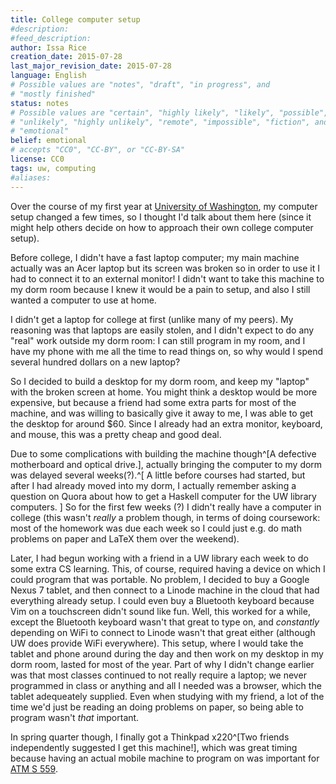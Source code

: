 ```yaml
---
title: College computer setup
#description: 
#feed_description: 
author: Issa Rice
creation_date: 2015-07-28
last_major_revision_date: 2015-07-28
language: English
# Possible values are "notes", "draft", "in progress", and
# "mostly finished"
status: notes
# Possible values are "certain", "highly likely", "likely", "possible",
# "unlikely", "highly unlikely", "remote", "impossible", "fiction", and
# "emotional"
belief: emotional
# accepts "CC0", "CC-BY", or "CC-BY-SA"
license: CC0
tags: uw, computing
#aliases: 
---
```


<!--- lol, bad writing ahead! proceed with caution -->

Over the course of my first year at [University of Washington](), my computer setup changed a few times, so I thought I'd talk about them here (since it might help others decide on how to approach their own college computer setup).

Before college, I didn't have a fast laptop computer; my main machine actually was an Acer laptop but its screen was broken so in order to use it I had to connect it to an external monitor! I didn't want to take this machine to my dorm room because I knew it would be a pain to setup, and also I still wanted a computer to use at home.

I didn't get a laptop for college at first (unlike many of my peers). My reasoning was that laptops are easily stolen, and I didn't expect to do any "real" work outside my dorm room: I can still program in my room, and I have my phone with me all the time to read things on, so why would I spend several hundred dollars on a new laptop?

So I decided to build a desktop for my dorm room, and keep my "laptop" with the broken screen at home.
You might think a desktop would be more expensive, but because a friend had some extra parts for most of the machine, and was willing to basically give it away to me, I was able to get the desktop for around $60.
Since I already had an extra monitor, keyboard, and mouse, this was a pretty cheap and good deal.

Due to some complications with building the machine though^[A defective motherboard and optical drive.], actually bringing the computer to my dorm was delayed several weeks(?).^[
    A little before courses had started, but after I had already moved into my dorm, I actually remember asking a question on Quora about how to get a Haskell computer for the UW library computers.
]
So for the first few weeks (?) I didn't really have a computer in college (this wasn't *really* a problem though, in terms of doing coursework: most of the homework was due each week so I could just e.g. do math problems on paper and LaTeX them over the weekend).

Later, I had begun working with a friend in a UW library each week to do some extra CS learning.
This, of course, required having a device on which I could program that was portable.
No problem, I decided to buy a Google Nexus 7 tablet, and then connect to a Linode machine in the cloud that had everything already setup.
I could even buy a Bluetooth keyboard because Vim on a touchscreen didn't sound like fun.
Well, this worked for a while, except the Bluetooth keyboard wasn't that great to type on, and *constantly* depending on WiFi to connect to Linode wasn't that great either (although UW does provide WiFi everywhere).
This setup, where I would take the tablet and phone around during the day and then work on my desktop in my dorm room, lasted for most of the year.
Part of why I didn't change earlier was that most classes continued to not really require a laptop; we never programmed in class or anything and all I needed was a browser, which the tablet adequeately supplied.
Even when studying with my friend, a lot of the time we'd just be reading an doing problems on paper, so being able to program wasn't *that* important.

In spring quarter though, I finally got a Thinkpad x220^[Two friends independently suggested I get this machine!], which was great timing because having an actual mobile machine to program on was important for [ATM S 559]().

